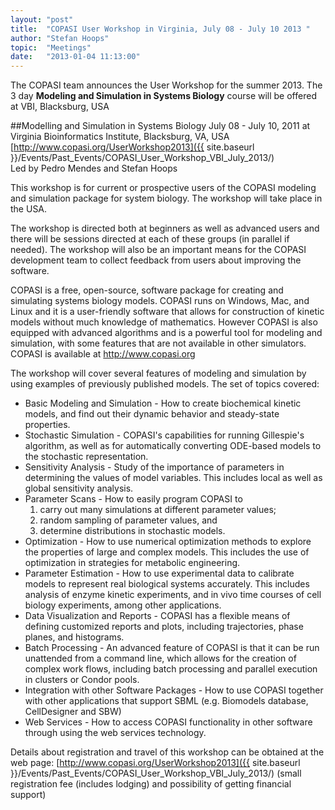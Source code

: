 ```yaml
---
layout: "post"
title:  "COPASI User Workshop in Virginia, July 08 - July 10 2013 "
author: "Stefan Hoops"
topic:  "Meetings"
date:   "2013-01-04 11:13:00"
---
```


The COPASI team announces the User  Workshop for the summer 2013. The
3 day __Modeling and Simulation in Systems Biology__ course will be
offered at VBI, Blacksburg, USA


##Modelling and Simulation in Systems Biology
July 08 - July 10, 2011 at Virginia Bioinformatics Institute, 
Blacksburg, VA, USA <br/>
[http://www.copasi.org/UserWorkshop2013]({{ site.baseurl }}/Events/Past_Events/COPASI_User_Workshop_VBI_July_2013/)<br/>
Led by Pedro Mendes and Stefan Hoops

This workshop is for current or prospective users of the COPASI
modeling and simulation package for system biology. The workshop will
take place in the USA. 

The workshop is directed both at beginners as well as advanced users
and there will be sessions directed at each of these groups (in
parallel if needed). The workshop will also be an important means for
the COPASI development team to collect feedback from users about
improving the software.

COPASI is a free, open-source, software package for creating and
simulating systems biology models. COPASI runs on Windows, Mac, and
Linux and it is a user-friendly software that allows for construction
of kinetic models without much knowledge of mathematics. However
COPASI is also equipped with advanced algorithms and is a powerful
tool for modeling and simulation, with some features that are not
available in other simulators. COPASI is available at
http://www.copasi.org

The workshop will cover several features of modeling and simulation by
using examples of previously published models. The set of topics
covered:

* Basic Modeling and Simulation - How to create biochemical kinetic
  models, and find out their dynamic behavior and steady-state
  properties.
* Stochastic Simulation - COPASI's capabilities for running
  Gillespie's algorithm, as well as for automatically converting
  ODE-based models to the stochastic representation.
* Sensitivity Analysis - Study of the importance of parameters in
  determining the values of model variables. This includes local as
  well as global sensitivity analysis.
* Parameter Scans - How to easily program COPASI to 
  1. carry out many simulations at different parameter values; 
  1. random sampling of parameter values, and 
  1. determine distributions in stochastic models.
* Optimization - How to use numerical optimization methods to explore
  the properties of large and complex models. This includes the use of
  optimization in strategies for metabolic engineering.
* Parameter Estimation - How to use experimental data to calibrate
  models to represent real biological systems accurately. This
  includes analysis of enzyme kinetic experiments, and in vivo time
  courses of cell biology experiments, among other applications.
* Data Visualization and Reports - COPASI has a flexible means of
  defining customized reports and plots, including trajectories, phase
  planes, and histograms.
* Batch Processing - An advanced feature of COPASI is that it can be
  run unattended from a command line, which allows for the creation of
  complex work flows, including batch processing and parallel
  execution in clusters or Condor pools.
* Integration with other Software Packages - How to use COPASI
  together with other applications that support SBML (e.g. Biomodels
  database, CellDesigner and SBW)
* Web Services - How to access COPASI functionality in other software
  through using the web services technology.

Details about registration and travel of this workshop can be obtained
at the web page:
[http://www.copasi.org/UserWorkshop2013]({{ site.baseurl }}/Events/Past_Events/COPASI_User_Workshop_VBI_July_2013/)
(small registration fee (includes lodging) and possibility of getting
financial support)



